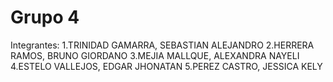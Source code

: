 # Grupo 4

Integrantes:
1.TRINIDAD GAMARRA, SEBASTIAN ALEJANDRO
2.HERRERA RAMOS, BRUNO GIORDANO
3.MEJIA MALLQUE, ALEXANDRA NAYELI
4.ESTELO VALLEJOS, EDGAR JHONATAN
5.PEREZ CASTRO, JESSICA KELY
